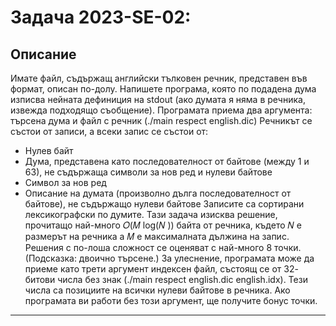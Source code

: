 # Задача 2023-SE-02: 

## Описание
Имате файл, съдържащ английски тълковен речник, представен във формат, описан по-долу. Напишете програма, която по подадена дума изписва нейната дефиниция на stdout (ако думата я няма в
речника, извежда подходящо съобщение).
Програмата приема два аргумента: търсена дума и файл с речник (./main respect english.dic)
Речникът се състои от записи, а всеки запис се състои от:
- Нулев байт
- Дума, представена като последователност от байтове (между 1 и 63), не съдържаща символи за
нов ред и нулеви байтове
- Символ за нов ред
- Описание на думата (произволно дълга последователност от байтове), не съдържащо нулеви
байтове
Записите са сортирани лексикографски по думите.
Тази задача изисква решение, прочитащо най-много 𝑂(𝑀 log(𝑁 )) байта от речника, където 𝑁 е размерът на речника а 𝑀 е максималната дължина на запис. Решения с по-лоша сложност се оценяват с
най-много 8 точки. (Подсказка: двоично търсене.)
За улеснение, програмата може да приеме като трети аргумент индексен файл, състоящ се от 32-
битови числа без знак (./main respect english.dic english.idx). Тези числа са позициите на всички нулеви байтове в речника. Ако програмата ви работи без този аргумент, ще получите бонус точки.
---
